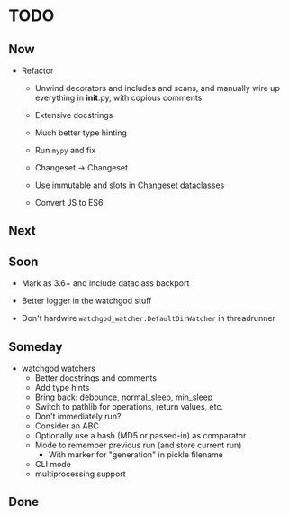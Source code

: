 # TODO

## Now

- Refactor

    - Unwind decorators and includes and scans, and manually wire up 
      everything in __init__.py, with copious comments
      
    - Extensive docstrings
    
    - Much better type hinting
    
    - Run ``mypy`` and fix
    
    - Changeset -> Changeset
    
    - Use immutable and slots in Changeset dataclasses  
    
    - Convert JS to ES6

## Next

## Soon

- Mark as 3.6+ and include dataclass backport

- Better logger in the watchgod stuff

- Don't hardwire `watchgod_watcher.DefaultDirWatcher` in threadrunner

## Someday

- watchgod watchers
    - Better docstrings and comments
    - Add type hints
    - Bring back: debounce, normal_sleep, min_sleep
    - Switch to pathlib for operations, return values, etc.
    - Don't immediately run?
    - Consider an ABC
    - Optionally use a hash (MD5 or passed-in) as comparator
    - Mode to remember previous run (and store current run)
        * With marker for "generation" in pickle filename
    - CLI mode
    - multiprocessing support


## Done

